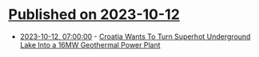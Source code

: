 # [Published on 2023-10-12](index.md)

* [2023-10-12, 07:00:00](https://hardware.slashdot.org/story/23/10/12/018250/croatia-wants-to-turn-superhot-underground-lake-into-a-16mw-geothermal-power-plant?utm_source=rss1.0mainlinkanon&utm_medium=feed) - [Croatia Wants To Turn Superhot Underground Lake Into a 16MW Geothermal Power Plant](https://hardware.slashdot.org/story/23/10/12/018250/croatia-wants-to-turn-superhot-underground-lake-into-a-16mw-geothermal-power-plant?utm_source=rss1.0mainlinkanon&utm_medium=feed)
